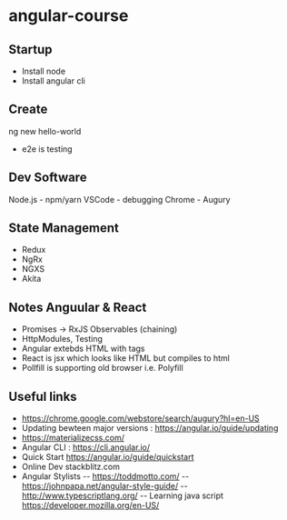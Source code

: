 # angular-course

## Startup

- Install node
- Install angular cli

## Create

ng new hello-world
- e2e is testing


## Dev Software
Node.js - npm/yarn
VSCode - debugging
Chrome - Augury

## State Management 
- Redux
- NgRx
- NGXS
- Akita

## Notes Anguular & React
- Promises -> RxJS Observables (chaining)
- HttpModules, Testing
- Angular extebds HTML with tags
- React is jsx which looks like HTML but compiles to html
- Pollfill is supporting old browser i.e. Polyfill

## Useful links

- https://chrome.google.com/webstore/search/augury?hl=en-US
- Updating bewteen major versions : https://angular.io/guide/updating
- https://materializecss.com/
- Angular CLI : https://cli.angular.io/
- Quick Start https://angular.io/guide/quickstart
- Online Dev stackblitz.com
- Angular Stylists
-- https://toddmotto.com/
-- https://johnpapa.net/angular-style-guide/
-- http://www.typescriptlang.org/
-- Learning java script https://developer.mozilla.org/en-US/



